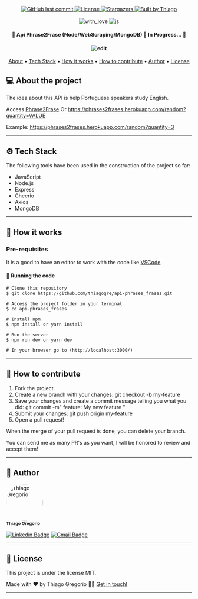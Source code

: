 <p align="center">
  <a href="https://github.com/thiagogre/api-phrases_frases/commits/master">
    <img alt="GitHub last commit" src="https://img.shields.io/github/last-commit/thiagogre/api-phrases_frases">
  </a>
    
   <a href="https://github.com/thiagogre/api-phrases_frases/blob/master/LICENSE">  
    <img alt="License" src="https://img.shields.io/badge/license-MIT-brightgreen">
   </a>

   <a href="https://github.com/thiagogre/api-phrases_frases/stargazers">
    <img alt="Stargazers" src="https://img.shields.io/github/stars/thiagogre/api-phrases_frases?style=social">
  </a>

  <a href="https://www.linkedin.com/in/thiagogre/">
    <img alt="Built by Thiago" src="https://img.shields.io/badge/built%20by-Thiago%20Gregorio-%237519C1">
  </a>
</p>
<p align="center">
  <img align="center" alt="with_love" src="https://forthebadge.com/images/badges/built-with-love.svg" />
  <img align="center" alt="js" src="https://forthebadge.com/images/badges/made-with-javascript.svg" />
<p>

<h4 align="center">
	🚧 Api Phrase2Frase (Node/WebScraping/MongoDB) 🚧 In Progress... 🚀
</h4>
<h4 align="center">
	  <img alt="edit" title="#Api-phrases" src="./assets/phrases_to_frases_mongoDB.gif">
</h4>

<p align="center">
 <a href="#-about-the-project">About</a> •
 <a href="#%EF%B8%8F-tech-stack">Tech Stack</a> • 
 <a href="#-how-it-works">How it works</a> • 
 <a href="#-how-to-contribute">How to contribute</a> • 
 <a href="#-author">Author</a> • 
 <a href="#user-content--license">License</a>
</p>


## 💻 About the project

The idea about this API is help Portuguese speakers study English.

Access [Phrase2Frase](https://phrases2frases.herokuapp.com/random)
Or https://phrases2frases.herokuapp.com/random?quantity=VALUE

Example: https://phrases2frases.herokuapp.com/random?quantity=3

---

## ⚙️ Tech Stack

The following tools have been used in the construction of the project so far:

- JavaScript
- Node.js
- Express
- Cheerio
- Axios
- MongoDB

---

## 🚀 How it works

### Pre-requisites

It is a good to have an editor to work with the code like [VSCode](https://code.visualstudio.com/).


#### 🧭 Running the code

```
# Clone this repository
$ git clone https://github.com/thiagogre/api-phrases_frases.git

# Access the project folder in your terminal
$ cd api-phrases_frases

# Install npm
$ npm install or yarn install

# Run the server
$ npm run dev or yarn dev

# In your browser go to (http://localhost:3000/)

```
---

## 💪 How to contribute

1. Fork the project.
2. Create a new branch with your changes: git checkout -b my-feature
3. Save your changes and create a commit message telling you what you did: git commit -m" feature: My new feature "
4. Submit your changes: git push origin my-feature
5. Open a pull request!

When the merge of your pull request is done, you can delete your branch.

You can send me as many PR's as you want, I will be honored to review and accept them!

---

## 🦸 Author


 <img style="border-radius: 50%;" src="https://avatars0.githubusercontent.com/u/66977846?s=400&u=bf215d9d41feee6c46c7edb210c8e2b26e9659a0&v=4" width="100px;" alt="Thiago Gregorio"/>
 <br />
 <sub><b>Thiago Gregorio</b></sub>
 <br />

[![Linkedin Badge](https://img.shields.io/badge/-Thiago-blue?style=flat-square&logo=Linkedin&logoColor=white&link=https://www.linkedin.com/in/thiagogre)](https://www.linkedin.com/in/thiagogre/) 
[![Gmail Badge](https://img.shields.io/badge/-thiagoluiz_16@hotmail.com-c14438?style=flat-square&logo=Gmail&logoColor=white&link=mailto:thiagoluiz_16@hotmail.com)](mailto:thiagoluiz_16@hotmail.com)

---

## 📝 License

This project is under the license MIT.

Made with ❤️ by Thiago Gregorio 👋🏽 [Get in touch!](https://www.linkedin.com/in/thiagogre)

---
